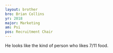 ```yaml
---
layout: brother
bro: Brian Collins
yr: 2018
major: Marketing
am: Psi
pos: Recruitment Chair
---
```

He looks like the kind of person who likes 7/11 food.